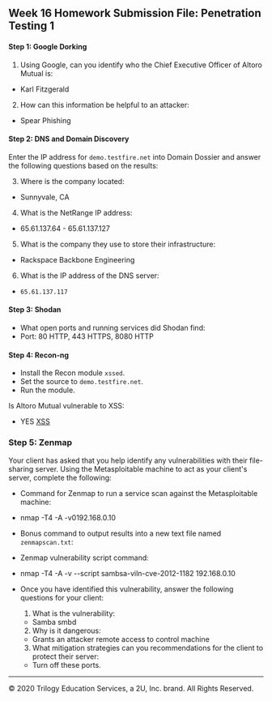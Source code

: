 ## Week 16 Homework Submission File: Penetration Testing 1

#### Step 1: Google Dorking


1. Using Google, can you identify who the Chief Executive Officer of Altoro Mutual is:
- Karl Fitzgerald

2. How can this information be helpful to an attacker:
- Spear Phishing


#### Step 2: DNS and Domain Discovery

Enter the IP address for `demo.testfire.net` into Domain Dossier and answer the following questions based on the results:

 3. Where is the company located:
   - Sunnyvale, CA

 4. What is the NetRange IP address:
  - 65.61.137.64 - 65.61.137.127

 5. What is the company they use to store their infrastructure:
  - Rackspace Backbone Engineering

 6. What is the IP address of the DNS server:
  - 	65.61.137.117

#### Step 3: Shodan

- What open ports and running services did Shodan find:
- Port: 80 HTTP, 443 HTTPS, 8080 HTTP 

#### Step 4: Recon-ng

- Install the Recon module `xssed`. 
- Set the source to `demo.testfire.net`. 
- Run the module. 

Is Altoro Mutual vulnerable to XSS: 
- YES
[XSS](https://github.com/tajambois/Home-Work/blob/main/Week%2016/Images/XSS.png) 

### Step 5: Zenmap

Your client has asked that you help identify any vulnerabilities with their file-sharing server. Using the Metasploitable machine to act as your client's server, complete the following:

- Command for Zenmap to run a service scan against the Metasploitable machine:
- nmap -T4 -A -v0192.168.0.10
 
- Bonus command to output results into a new text file named `zenmapscan.txt`:

- Zenmap vulnerability script command:
- nmap -T4 -A -v --script sambsa-viln-cve-2012-1182 192.168.0.10

- Once you have identified this vulnerability, answer the following questions for your client:
  1. What is the vulnerability:
  - Samba smbd

  2. Why is it dangerous:
  - Grants an attacker remote access to control machine

  3. What mitigation strategies can you recommendations for the client to protect their server:
  - Turn off these ports.

---
© 2020 Trilogy Education Services, a 2U, Inc. brand. All Rights Reserved.  
